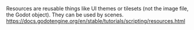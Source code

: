 Resources are reusable things like UI themes or tilesets (not the image file, the Godot object). They can be used by scenes.
https://docs.godotengine.org/en/stable/tutorials/scripting/resources.html